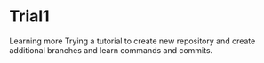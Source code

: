 # Trial1
Learning more
Trying a tutorial to create new repository and create additional branches and learn commands and commits.
